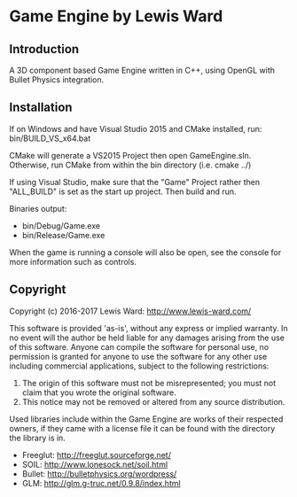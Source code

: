 # Game Engine by Lewis Ward 
## Introduction

A 3D component based Game Engine written in C++, using OpenGL with Bullet Physics integration. 

##  Installation

If on Windows and have Visual Studio 2015 and CMake installed, run: bin/BUILD_VS_x64.bat

CMake will generate a VS2015 Project then open GameEngine.sln. Otherwise, run CMake from within the bin directory (i.e. cmake ../)

If using Visual Studio, make sure that the "Game" Project rather then "ALL_BUILD" is set as the start up project. Then build and run.

Binaries output:

* bin/Debug/Game.exe
* bin/Release/Game.exe

When the game is running a console will also be open, see the console for more information such as controls.


## Copyright

Copyright (c) 2016-2017 Lewis Ward: http://www.lewis-ward.com/

This software is provided 'as-is', without any express or implied warranty.
In no event will the author be held liable for any damages arising from the use of this software.
Anyone can compile the software for personal use, no permission is granted for anyone to use the software for any other use including commercial applications,
subject to the following restrictions:

1. The origin of this software must not be misrepresented; you must not claim that you wrote the original software.
2. This notice may not be removed or altered from any source distribution.

Used libraries include within the Game Engine are works of their respected owners, if they came with a license file it can be found with the directory the library is in.

* Freeglut: http://freeglut.sourceforge.net/
* SOIL: http://www.lonesock.net/soil.html
* Bullet: http://bulletphysics.org/wordpress/
* GLM: http://glm.g-truc.net/0.9.8/index.html